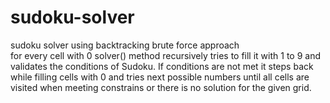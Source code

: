 # sudoku-solver
sudoku solver using backtracking brute force approach  
for every cell with 0 solver() method recursively tries to fill it with 1 to 9 and validates the conditions of Sudoku. If conditions are not met it steps back while filling cells with 0 and tries next possible numbers until all cells are visited  when meeting constrains or  there is no solution for the given grid.